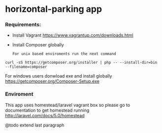 # horizontal-parking app

### Requirements:

- Install Vagrant
      https://www.vagrantup.com/downloads.html

- Install Composer globally

      For unix based enviroments run the next command

```shell
curl -sS https://getcomposer.org/installer | php -- --install-dir=bin --filename=composer
```

For windows users donwload exe and install globally
https://getcomposer.org/Composer-Setup.exe

### Enviroment

This app uses homestead/laravel vagrant box so please go to documentation to get homestead running
http://laravel.com/docs/5.0/homestead

@todo extend last paragraph